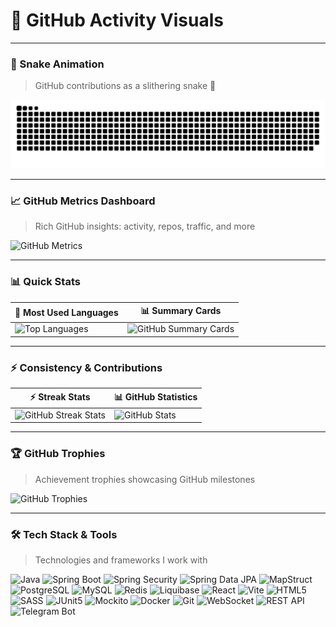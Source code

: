 # 🧩 GitHub Activity Visuals
---

### 🐍 Snake Animation
> GitHub contributions as a slithering snake 🐍

![GitHub Snake Animation](https://raw.githubusercontent.com/Opanasenko-Mykhailo/github-activity-visuals/output/github-snake.svg)

---

### 📈 GitHub Metrics Dashboard
> Rich GitHub insights: activity, repos, traffic, and more

![GitHub Metrics](https://raw.githubusercontent.com/Opanasenko-Mykhailo/github-activity-visuals/output/metrics.svg)

---

### 📊 Quick Stats

| 🌟 Most Used Languages | 📊 Summary Cards |
|------------------------|------------------|
| ![Top Languages](https://raw.githubusercontent.com/Opanasenko-Mykhailo/github-activity-visuals/output/top-languages.svg) | ![GitHub Summary Cards](https://raw.githubusercontent.com/Opanasenko-Mykhailo/github-activity-visuals/output/github_dark/0-profile-details.svg) |

---

### ⚡ Consistency & Contributions

| ⚡ Streak Stats | 📊 GitHub Statistics |
|-----------------|----------------------|
| ![GitHub Streak Stats](https://raw.githubusercontent.com/Opanasenko-Mykhailo/github-activity-visuals/output/streak-stats.svg) | ![GitHub Stats](https://raw.githubusercontent.com/Opanasenko-Mykhailo/github-activity-visuals/output/github-stats.svg) |

---

### 🏆 GitHub Trophies
> Achievement trophies showcasing GitHub milestones

![GitHub Trophies](https://raw.githubusercontent.com/Opanasenko-Mykhailo/github-activity-visuals/output/trophies.svg)

---

### 🛠️ Tech Stack & Tools
> Technologies and frameworks I work with

![Java](https://img.shields.io/badge/java-%23ED8B00.svg?style=for-the-badge&logo=openjdk&logoColor=white)
![Spring Boot](https://img.shields.io/badge/spring%20boot-%236DB33F.svg?style=for-the-badge&logo=spring&logoColor=white)
![Spring Security](https://img.shields.io/badge/spring%20security-%236DB33F.svg?style=for-the-badge&logo=spring&logoColor=white)
![Spring Data JPA](https://img.shields.io/badge/spring%20data%20jpa-%236DB33F.svg?style=for-the-badge&logo=spring&logoColor=white)
![MapStruct](https://img.shields.io/badge/mapstruct-%23FF6600.svg?style=for-the-badge&logo=java&logoColor=white)
![PostgreSQL](https://img.shields.io/badge/postgresql-%23316192.svg?style=for-the-badge&logo=postgresql&logoColor=white)
![MySQL](https://img.shields.io/badge/mysql-%2300f.svg?style=for-the-badge&logo=mysql&logoColor=white)
![Redis](https://img.shields.io/badge/redis-%23DD0031.svg?style=for-the-badge&logo=redis&logoColor=white)
![Liquibase](https://img.shields.io/badge/liquibase-%232962FF.svg?style=for-the-badge&logo=liquibase&logoColor=white)
![React](https://img.shields.io/badge/react-%2320232a.svg?style=for-the-badge&logo=react&logoColor=%2361DAFB)
![Vite](https://img.shields.io/badge/vite-%23646CFF.svg?style=for-the-badge&logo=vite&logoColor=white)
![HTML5](https://img.shields.io/badge/html5-%23E34F26.svg?style=for-the-badge&logo=html5&logoColor=white)
![SASS](https://img.shields.io/badge/SASS-hotpink.svg?style=for-the-badge&logo=SASS&logoColor=white)
![JUnit5](https://img.shields.io/badge/junit5-%2325A162.svg?style=for-the-badge&logo=junit5&logoColor=white)
![Mockito](https://img.shields.io/badge/mockito-%23FF6600.svg?style=for-the-badge&logo=java&logoColor=white)
![Docker](https://img.shields.io/badge/docker-%230db7ed.svg?style=for-the-badge&logo=docker&logoColor=white)
![Git](https://img.shields.io/badge/git-%23F05033.svg?style=for-the-badge&logo=git&logoColor=white)
![WebSocket](https://img.shields.io/badge/websocket-%23010101.svg?style=for-the-badge&logo=socketdotio&logoColor=white)
![REST API](https://img.shields.io/badge/rest%20api-%23000000.svg?style=for-the-badge&logo=fastapi&logoColor=white)
![Telegram Bot](https://img.shields.io/badge/telegram%20bot-%2326A5E4.svg?style=for-the-badge&logo=telegram&logoColor=white)